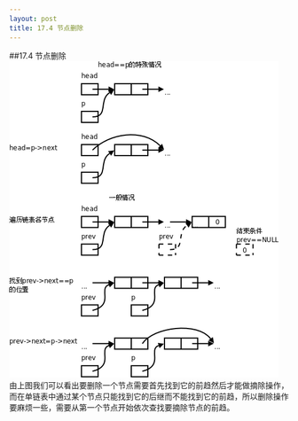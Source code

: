 ```yaml
---
layout: post
title: 17.4 节点删除 
---
```

##17.4 节点删除 
<img src="../../book/html-chunk/images/linkedlist.delete.png"> <br>
由上图我们可以看出要删除一个节点需要首先找到它的前趋然后才能做摘除操作，而在单链表中通过某个节点只能找到它的后继而不能找到它的前趋，所以删除操作要麻烦一些，需要从第一个节点开始依次查找要摘除节点的前趋。

